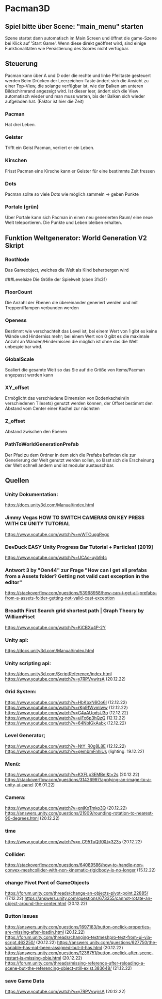 # Pacman3D
 
## Spiel bitte über Scene: "main_menu" starten 
Szene startet dann automatisch im Main Screen und öffnet die game-Szene bei Klick auf 'Start Game'. Wenn diese direkt geöffnet wird, sind einige Funktionalitäten wie Persistierung des Scores nicht verfügbar.

## Steuerung
Pacman kann über A und D oder die rechte und linke Pfeiltaste gesteuert werden
Beim Drücken der Leerzeichen-Taste ändert sich die Ansicht zu einer Top-View, die solange verfügbar ist, wie der Balken am unteren Bildschirmrand angezeigt wird. Ist dieser leer, ändert sich die View automatisch wieder und man muss warten, bis der Balken sich wieder aufgeladen hat. (Faktor ist hier die Zeit)

### Pacman 
Hat drei Leben.

### Geister
Trifft ein Geist Pacman, verliert er ein Leben.

### Kirschen
Frisst Pacman eine Kirsche kann er Geister für eine bestimmte Zeit fressen

### Dots 
Pacman sollte so viele Dots wie möglich sammeln -> geben Punkte

### Portale (grün)
Über Portale kann sich Pacman in einen neu generierten Raum/ eine neue Welt teleportieren. Die Punkte und Leben bleiben erhalten.
 
 

## Funktion Weltgenerator: World Generation V2 Skript
 
### RootNode
Das Gameobject, welches die Welt als Kind beherbergen wird

###Levelsize
Die Größe der Spielwelt (oben 31x31)

### FloorCount
Die Anzahl der Ebenen die übereinander generiert werden und mit Treppen/Rampen verbunden werden

### Openess
Bestimmt wie verschachtelt das Level ist, bei einem Wert von 1 gibt es keine Wände und Hinderniss mehr; bei einem Wert von 0 gibt es die maximale Anzahl an Wänden/Hindernissen die möglich ist ohne das die Welt unbespielbar wird.

### GlobalScale
Scaliert die gesamte Welt so das Sie auf die Größe von Items/Pacman angepasst werden kann

### XY_offset
Ermöglicht das verschiedene Dimension von Bodenkacheln(In verschiedenen Tilesets) genutzt werden können, der Offset bestimmt den Abstand vom Center einer Kachel zur nächsten

### Z_offset
Abstand zwischen den Ebenen

### PathToWorldGenerationPrefab
Der Pfad zu dem Ordner in dem sich die Prefabs befinden die zur Generierung der Welt genutzt werden sollen, so lässt sich die Erscheinung der Welt schnell ändern und ist modular austauschbar.
 
 ## Quellen

### Unity Dokumentation: 
https://docs.unity3d.com/Manual/index.html 

### Jimmy Vegas HOW TO SWITCH CAMERAS ON KEY PRESS WITH C# UNITY TUTORIAL 
https://www.youtube.com/watch?v=wWTOuggRvgc 


### DevDuck EASY Unity Progress Bar Tutorial + Particles! [2019]
https://www.youtube.com/watch?v=UCAo-uyb94c

### Antwort 3 by "Oen44" zur Frage "How can I get all prefabs from a Assets folder? Getting not valid cast exception in the editor"
https://stackoverflow.com/questions/53968958/how-can-i-get-all-prefabs-from-a-assets-folder-getting-not-valid-cast-exception


### Breadth First Search grid shortest path | Graph Theory by WilliamFiset
https://www.youtube.com/watch?v=KiCBXu4P-2Y


### Unity api:
https://docs.unity3d.com/Manual/index.html
### Unity scripting api: 
https://docs.unity3d.com/ScriptReference/index.html
https://www.youtube.com/watch?v=y7RPVvwjrsA (20.12.22)

### Grid System:
https://www.youtube.com/watch?v=HbKbxN6Oo6I (12.12.22)
https://www.youtube.com/watch?v=rKp9fWvmIww (12.12.22)
https://www.youtube.com/watch?v=G4aAUodsU3o (12.12.22)
https://www.youtube.com/watch?v=ulFc6p3hQzQ (12.12.22)
https://www.youtube.com/watch?v=64NblGkAabk (12.12.22)

### Level Generator;
https://www.youtube.com/watch?v=NtY_R0g8L8E (12.12.22)
https://www.youtube.com/watch?v=gembmFnhiUs (lighting: 19.12.22)

### Menü:
https://www.youtube.com/watch?v=KXFLp3EMBeI&t=2s (20.12.22)
https://stackoverflow.com/questions/31426997/applying-an-image-to-a-unity-ui-panel (06.01.22)

### Camera:
https://www.youtube.com/watch?v=qnjKoTmko3Q (20.12.22)
https://answers.unity.com/questions/21909/rounding-rotation-to-nearest-90-degrees.html (20.12.22)

### time
https://www.youtube.com/watch?v=x-C95TuQtf0&t=323s (20.12.22)

### Collider:
https://stackoverflow.com/questions/64089586/how-to-handle-non-convex-meshcollider-with-non-kinematic-rigidbody-is-no-longer (15.12.22)

### change Pivot Pont of GameObjects
https://forum.unity.com/threads/change-an-objects-pivot-point.22885/ (17.12.22)
https://answers.unity.com/questions/673355/cannot-rotate-an-object-around-the-center.html (20.12.22)

### Button issues
https://answers.unity.com/questions/1697183/button-onclick-properties-are-missing-after-loadin.html (20.12.22)
https://forum.unity.com/threads/changing-textmeshpro-text-from-ui-via-script.462250/ (20.12.22)
https://answers.unity.com/questions/627750/the-variable-has-not-been-assigned-but-it-has.html (20.12.22)
https://answers.unity.com/questions/1236751/button-onclick-after-scene-restart-is-missing-obje.html (20.12.22)
https://forum.unity.com/threads/missing-reference-after-reloading-a-scene-but-the-referencing-object-still-exist.383648/ (21.12.22)

### save Game Data
https://www.youtube.com/watch?v=y7RPVvwjrsA (20.12.22)
